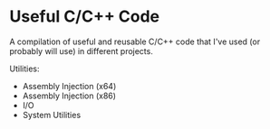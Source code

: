 # Useful C/C++ Code
A compilation of useful and reusable C/C++ code that I've used (or probably will use) in different projects.  
  
Utilities:  
  * Assembly Injection (x64)  
  * Assembly Injection (x86)  
  * I/O
  * System Utilities

